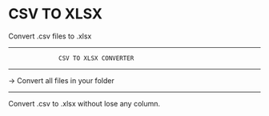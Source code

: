# CSV TO XLSX
Convert .csv files to .xlsx
_______________________________________________________ 
                  CSV TO XLSX CONVERTER
-------------------------------------------------------
-> Convert all files in your folder
_______________________________________________________
Convert .csv to .xlsx without lose any column.
